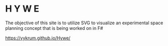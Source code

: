 # H Y W E

The objective of this site is to utilize SVG to visualize an experimental space planning concept that is being worked on in F#

https://vykrum.github.io/Hywe/
